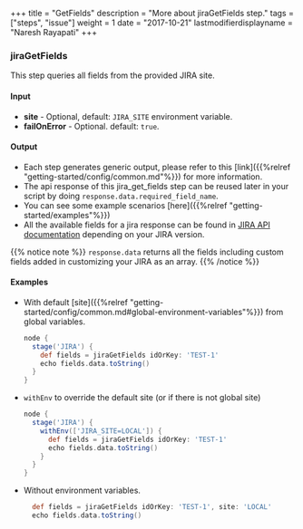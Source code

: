 +++
title = "GetFields"
description = "More about jiraGetFields step."
tags = ["steps", "issue"]
weight = 1
date = "2017-10-21"
lastmodifierdisplayname = "Naresh Rayapati"
+++

### jiraGetFields

This step queries all fields from the provided JIRA site.

#### Input

* **site** - Optional, default: `JIRA_SITE` environment variable.
* **failOnError** - Optional. default: `true`.

#### Output

* Each step generates generic output, please refer to this [link]({{%relref "getting-started/config/common.md"%}}) for more information.
* The api response of this jira_get_fields step can be reused later in your script by doing `response.data.required_field_name`.
* You can see some example scenarios [here]({{%relref "getting-started/examples"%}})
* All the available fields for a jira response can be found in [JIRA API documentation](https://docs.atlassian.com/jira/REST/) depending on your JIRA version.

{{% notice note %}}
`response.data` returns all the fields including custom fields added in customizing your JIRA as an array.
{{% /notice %}}

#### Examples

* With default [site]({{%relref "getting-started/config/common.md#global-environment-variables"%}}) from global variables.

    ```groovy
    node {
      stage('JIRA') {
        def fields = jiraGetFields idOrKey: 'TEST-1'
        echo fields.data.toString()
      }
    }
    ```
* `withEnv` to override the default site (or if there is not global site)

    ```groovy
    node {
      stage('JIRA') {
        withEnv(['JIRA_SITE=LOCAL']) {
          def fields = jiraGetFields idOrKey: 'TEST-1'
          echo fields.data.toString()
        }
      }
    }
    ```
* Without environment variables.

    ```groovy
      def fields = jiraGetFields idOrKey: 'TEST-1', site: 'LOCAL'
      echo fields.data.toString()
    ```

